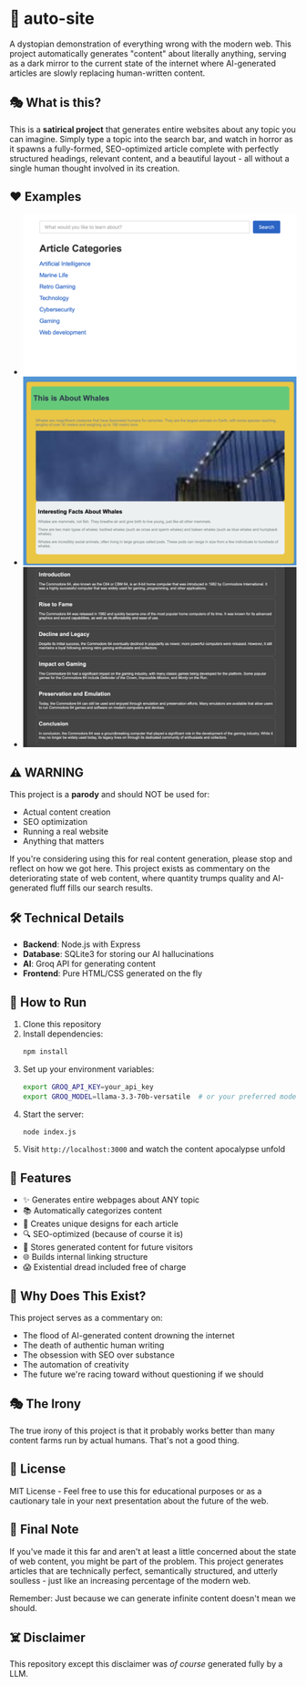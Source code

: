 # 🤖 auto-site

A dystopian demonstration of everything wrong with the modern web. This project automatically generates "content" about literally anything, serving as a dark mirror to the current state of the internet where AI-generated articles are slowly replacing human-written content.

## 🎭 What is this?

This is a **satirical project** that generates entire websites about any topic you can imagine. Simply type a topic into the search bar, and watch in horror as it spawns a fully-formed, SEO-optimized article complete with perfectly structured headings, relevant content, and a beautiful layout - all without a single human thought involved in its creation.

## ❤️ Examples

- ![HomePage](/static/index.png)
- ![This is About Whales](/static/whales.png)
- ![What Happened to the Commodore 64](/static/c64.png)

## ⚠️ WARNING

This project is a **parody** and should NOT be used for:

- Actual content creation
- SEO optimization
- Running a real website
- Anything that matters

If you're considering using this for real content generation, please stop and reflect on how we got here. This project exists as commentary on the deteriorating state of web content, where quantity trumps quality and AI-generated fluff fills our search results.

## 🛠 Technical Details

- **Backend**: Node.js with Express
- **Database**: SQLite3 for storing our AI hallucinations
- **AI**: Groq API for generating content
- **Frontend**: Pure HTML/CSS generated on the fly

## 🚀 How to Run

1. Clone this repository
2. Install dependencies:
   ```bash
   npm install
   ```
3. Set up your environment variables:
   ```bash
   export GROQ_API_KEY=your_api_key
   export GROQ_MODEL=llama-3.3-70b-versatile  # or your preferred model
   ```
4. Start the server:
   ```bash
   node index.js
   ```
5. Visit `http://localhost:3000` and watch the content apocalypse unfold

## 🎯 Features

- ✨ Generates entire webpages about ANY topic
- 📚 Automatically categorizes content
- 🎨 Creates unique designs for each article
- 🔍 SEO-optimized (because of course it is)
- 💾 Stores generated content for future visitors
- 🌐 Builds internal linking structure
- 😱 Existential dread included free of charge

## 🤔 Why Does This Exist?

This project serves as a commentary on:

- The flood of AI-generated content drowning the internet
- The death of authentic human writing
- The obsession with SEO over substance
- The automation of creativity
- The future we're racing toward without questioning if we should

## 🎭 The Irony

The true irony of this project is that it probably works better than many content farms run by actual humans. That's not a good thing.

## 📝 License

MIT License - Feel free to use this for educational purposes or as a cautionary tale in your next presentation about the future of the web.

## 🤖 Final Note

If you've made it this far and aren't at least a little concerned about the state of web content, you might be part of the problem. This project generates articles that are technically perfect, semantically structured, and utterly soulless - just like an increasing percentage of the modern web.

Remember: Just because we can generate infinite content doesn't mean we should.

## ☠️ Disclaimer

This repository except this disclaimer was _of course_ generated fully by a LLM.

